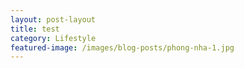 ```yaml
---
layout: post-layout
title: test
category: Lifestyle
featured-image: /images/blog-posts/phong-nha-1.jpg
---
```


